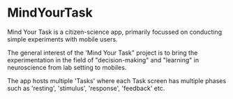 # MindYourTask

Mind Your Task is a citizen-science app, primarily focussed on conducting simple experiments with mobile users. 

The general interest of the 'Mind Your Task" project is to bring the experimentation in the field of "decision-making" and "learning" in neuroscience from lab setting to mobiles.

The app hosts multiple 'Tasks' where each Task screen has multiple phases such as 'resting', 'stimulus', 'response', 'feedback' etc. 